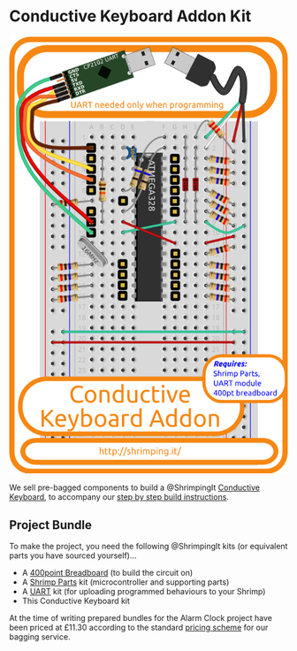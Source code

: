 # Conductive Keyboard Addon Kit

![Kit cover showing layout](../project/keyboard/kit.png)

We sell pre-bagged components to build a @ShrimpingIt [Conductive Keyboard](../project/keyboard/), to accompany our [step by step build instructions](../project/keyboard/build.html).

## Project Bundle

To make the project, you need the following @ShrimpingIt kits (or equivalent parts you have sourced yourself)...

* A [400point Breadboard](breadboard400.html) (to build the circuit on)
* A [Shrimp Parts](shrimp.html) kit (microcontroller and supporting parts) 
* A [UART](cp2102.html) kit (for uploading programmed behaviours to your Shrimp)
* This Conductive Keyboard kit

At the time of writing prepared bundles for the Alarm Clock project have been priced at £11.30 according to the standard [pricing scheme](../bagging.html) for our bagging service.
